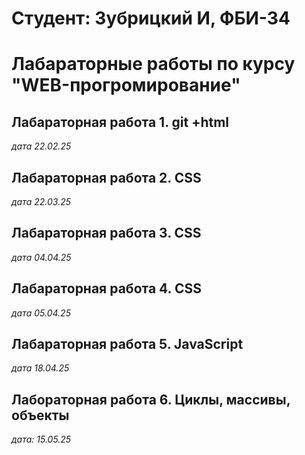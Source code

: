 # Студент: Зубрицкий И, ФБИ-34

# Лабараторные работы по курсу "WEB-прогромирование"

## Лабараторная работа 1. git +html

*дата 22.02.25*

## Лабараторная работа 2. CSS

*дата 22.03.25*

## Лабараторная работа 3. CSS

*дата 04.04.25*

## Лабараторная работа 4. CSS

*дата 05.04.25*

## Лабараторная работа 5. JavaScript

*дата 18.04.25*

## Лабораторная работа 6. Циклы, массивы, объекты

*дата: 15.05.25*